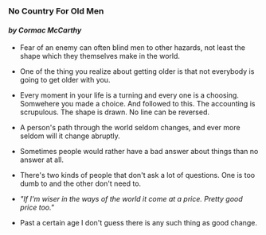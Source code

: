 ### No Country For Old Men
#### *by Cormac McCarthy*

- Fear of an enemy can often blind men to other hazards, not least the shape which they themselves make in the world.

- One of the thing you realize about getting older is that not everybody is going to get older with you.

- Every moment in your life is a turning and every one is a choosing. Somwehere you made a choice. And followed to this. The accounting is scrupulous. The shape is drawn. No line can be reversed.

- A person's path through the world seldom changes, and ever more seldom will it change abruptly. 

- Sometimes people would rather have a bad answer about things than no answer at all.

- There's two kinds of people that don't ask a lot of questions. One is too dumb to and the other don't need to.

- *"If I'm wiser in the ways of the world it come at a price. Pretty good price too."*

- Past a certain age I don't guess there is any such thing as good change.